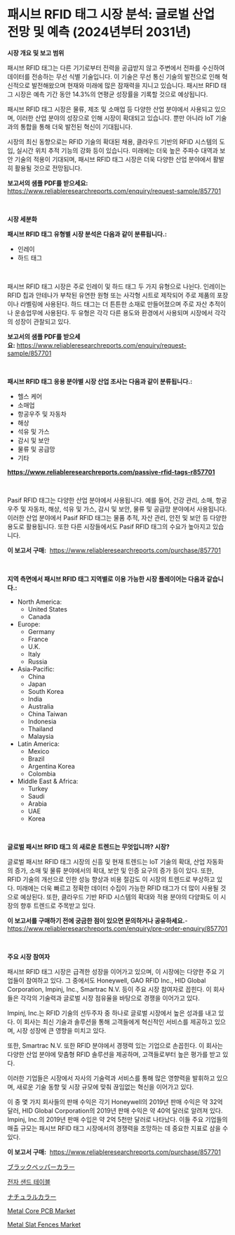 <p><h1>패시브 RFID 태그 시장 분석: 글로벌 산업 전망 및 예측 (2024년부터 2031년)</h1></p><p><strong>시장 개요 및 보고 범위</strong></p>
<p><p>패시브 RFID 태그는 다른 기기로부터 전력을 공급받지 않고 주변에서 전파를 수신하여 데이터를 전송하는 무선 식별 기술입니다. 이 기술은 무선 통신 기술의 발전으로 인해 혁신적으로 발전해왔으며 현재와 미래에 많은 잠재력을 지니고 있습니다. 패시브 RFID 태그 시장은 예측 기간 동안 14.3%의 연평균 성장률을 기록할 것으로 예상됩니다.</p><p>패시브 RFID 태그 시장은 물류, 제조 및 소매업 등 다양한 산업 분야에서 사용되고 있으며, 이러한 산업 분야의 성장으로 인해 시장이 확대되고 있습니다. 뿐만 아니라 IoT 기술과의 통합을 통해 더욱 발전된 혁신이 기대됩니다.</p><p>시장의 최신 동향으로는 RFID 기술의 확대된 채용, 클라우드 기반의 RFID 시스템의 도입, 실시간 위치 추적 기능의 강화 등이 있습니다. 미래에는 더욱 높은 주파수 대역과 보안 기술의 적용이 기대되며, 패시브 RFID 태그 시장은 더욱 다양한 산업 분야에서 활발히 활용될 것으로 전망됩니다.</p></p>
<p><strong>보고서의 샘플 PDF를 받으세요:</strong> <a href="https://www.reliableresearchreports.com/enquiry/request-sample/857701">https://www.reliableresearchreports.com/enquiry/request-sample/857701</a></p>
<p>&nbsp;</p>
<p><strong>시장 세분화</strong></p>
<p><strong>패시브 RFID 태그 유형별 시장 분석은 다음과 같이 분류됩니다.:</strong></p>
<p><ul><li>인레이</li><li>하드 태그</li></ul></p>
<p>&nbsp;</p>
<p><p>패시브 RFID 태그 시장은 주로 인레이 및 하드 태그 두 가지 유형으로 나뉜다. 인레이는 RFID 칩과 안테나가 부착된 유연한 원형 또는 사각형 시트로 제작되어 주로 제품의 포장이나 라벨링에 사용된다. 하드 태그는 더 튼튼한 소재로 만들어졌으며 주로 자산 추적이나 운송업무에 사용된다. 두 유형은 각각 다른 용도와 환경에서 사용되며 시장에서 각각의 성장이 관찰되고 있다.</p></p>
<p><strong>보고서의 샘플 PDF를 받으세요:</strong>&nbsp;<a href="https://www.reliableresearchreports.com/enquiry/request-sample/857701">https://www.reliableresearchreports.com/enquiry/request-sample/857701</a></p>
<p>&nbsp;</p>
<p><strong> 패시브 RFID 태그 응용 분야별 시장 산업 조사는 다음과 같이 분류됩니다.:</strong></p>
<p><ul><li>헬스 케어</li><li>소매업</li><li>항공우주 및 자동차</li><li>해상</li><li>석유 및 가스</li><li>감시 및 보안</li><li>물류 및 공급망</li><li>기타</li></ul></p>
<p><strong><a href="https://www.reliableresearchreports.com/passive-rfid-tags-r857701">https://www.reliableresearchreports.com/passive-rfid-tags-r857701</a></strong></p>
<p>&nbsp;</p>
<p><p>Pasif RFID 태그는 다양한 산업 분야에서 사용됩니다. 예를 들어, 건강 관리, 소매, 항공우주 및 자동차, 해상, 석유 및 가스, 감시 및 보안, 물류 및 공급망 분야에서 사용됩니다. 이러한 산업 분야에서 Pasif RFID 태그는 물품 추적, 자산 관리, 안전 및 보안 등 다양한 용도로 활용됩니다. 또한 다른 시장들에서도 Pasif RFID 태그의 수요가 높아지고 있습니다.</p></p>
<p><strong>이 보고서 구매:</strong>&nbsp; <a href="https://www.reliableresearchreports.com/purchase/857701">https://www.reliableresearchreports.com/purchase/857701</a></p>
<p>&nbsp;</p>
<p><strong>지역 측면에서 패시브 RFID 태그 지역별로 이용 가능한 시장 플레이어는 다음과 같습니다.:</strong></p>
<p><ul>
    <li>
        North America:
        <ul>
            <li>United States</li>
            <li>Canada</li>
        </ul>
    </li>
    <li>
        Europe:
        <ul>
            <li>Germany</li>
            <li>France</li>
            <li>U.K.</li>
            <li>Italy</li>
            <li>Russia</li>
        </ul>
    </li>
    <li>
        Asia-Pacific:
        <ul>
            <li>China</li>
            <li>Japan</li>
            <li>South Korea</li>
            <li>India</li>
            <li>Australia</li>
            <li>China Taiwan</li>
            <li>Indonesia</li>
            <li>Thailand</li>
            <li>Malaysia</li>
        </ul>
    </li>
    <li>
        Latin America:
        <ul>
            <li>Mexico</li>
            <li>Brazil</li>
            <li>Argentina Korea</li>
            <li>Colombia</li>
        </ul>
    </li>
    <li>
        Middle East & Africa:
        <ul>
            <li>Turkey</li>
            <li>Saudi</li>
            <li>Arabia</li>
            <li>UAE</li>
            <li>Korea</li>
        </ul>
    </li>
    </ul></p>
<p>&nbsp;</p>
<p><strong>글로벌 패시브 RFID 태그 의 새로운 트렌드는 무엇입니까? 시장?</strong></p>
<p><p>글로벌 패시브 RFID 태그 시장의 신흥 및 현재 트렌드는 IoT 기술의 확대, 산업 자동화의 증가, 소매 및 물류 분야에서의 확대, 보안 및 인증 요구의 증가 등이 있다. 또한, RFID 기술의 개선으로 인한 성능 향상과 비용 절감도 이 시장의 트렌드로 부상하고 있다. 미래에는 더욱 빠르고 정확한 데이터 수집이 가능한 RFID 태그가 더 많이 사용될 것으로 예상된다. 또한, 클라우드 기반 RFID 시스템의 확대와 적용 분야의 다양화도 이 시장의 향후 트렌드로 주목받고 있다.</p></p>
<p><strong>이 보고서를 구매하기 전에 궁금한 점이 있으면 문의하거나 공유하세요.</strong>- <a href="https://www.reliableresearchreports.com/enquiry/pre-order-enquiry/857701">https://www.reliableresearchreports.com/enquiry/pre-order-enquiry/857701</a></p>
<p>&nbsp;</p>
<p><strong>주요 시장 참여자</strong></p>
<p><p>패시브 RFID 태그 시장은 급격한 성장을 이어가고 있으며, 이 시장에는 다양한 주요 기업들이 참여하고 있다. 그 중에서도 Honeywell, GAO RFID Inc., HID Global Corporation, Impinj, Inc., Smartrac N.V. 등이 주요 시장 참여자로 꼽힌다. 이 회사들은 각각의 기술력과 글로벌 시장 점유율을 바탕으로 경쟁을 이어가고 있다.</p><p>Impinj, Inc.는 RFID 기술의 선두주자 중 하나로 글로벌 시장에서 높은 성과를 내고 있다. 이 회사는 최신 기술과 솔루션을 통해 고객들에게 혁신적인 서비스를 제공하고 있으며, 시장 성장에 큰 영향을 미치고 있다.</p><p>또한, Smartrac N.V. 또한 RFID 분야에서 경쟁력 있는 기업으로 손꼽힌다. 이 회사는 다양한 산업 분야에 맞춤형 RFID 솔루션을 제공하며, 고객들로부터 높은 평가를 받고 있다.</p><p>이러한 기업들은 시장에서 자사의 기술력과 서비스를 통해 많은 영향력을 발휘하고 있으며, 새로운 기술 동향 및 시장 규모에 맞춰 끊임없는 혁신을 이어가고 있다.</p><p>이 중 몇 가지 회사들의 판매 수익은 각기 Honeywell의 2019년 판매 수익은 약 32억 달러, HID Global Corporation의 2019년 판매 수익은 약 40억 달러로 알려져 있다. Impinj, Inc.의 2019년 판매 수입은 약 2억 5천만 달러로 나타났다. 이들 주요 기업들의 매출 규모는 패시브 RFID 태그 시장에서의 경쟁력을 조망하는 데 중요한 지표로 삼을 수 있다.</p></p>
<p><strong>이 보고서 구매:</strong>&nbsp;&nbsp;<a href="https://www.reliableresearchreports.com/purchase/857701">https://www.reliableresearchreports.com/purchase/857701</a></p>
<p><p><a href="https://github.com/AaronVargas43/Market-Research-Report-List-1/blob/main/979431423884.md">ブラックペッパーカラー</a></p><p><a href="https://github.com/Howaoole34545/Market-Research-Report-List-1/blob/main/998804721594.md">전자 샌드 테이블</a></p><p><a href="https://github.com/CloydAbbott2023/Market-Research-Report-List-1/blob/main/153966423885.md">ナチュラルカラー</a></p><p><a href="https://gentle-editor-9db.notion.site/Metal-Core-PCB-Market-Size-and-Market-Trends-Complete-Industry-Overview-2024-to-2031-87add83df97942efb3ad17f6f0ed15eb">Metal Core PCB Market</a></p><p><a href="https://view.publitas.com/reportprime-1/metal-slat-fences-market-trends-forecast-and-competitive-analysis-to-2031/">Metal Slat Fences Market</a></p></p>